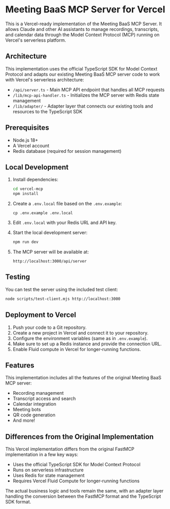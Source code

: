 # Meeting BaaS MCP Server for Vercel

This is a Vercel-ready implementation of the Meeting BaaS MCP Server. It allows Claude and other AI assistants to manage recordings, transcripts, and calendar data through the Model Context Protocol (MCP) running on Vercel's serverless platform.

## Architecture

This implementation uses the official TypeScript SDK for Model Context Protocol and adapts our existing Meeting BaaS MCP server code to work with Vercel's serverless architecture:

- `/api/server.ts` - Main MCP API endpoint that handles all MCP requests
- `/lib/mcp-api-handler.ts` - Initializes the MCP server with Redis state management
- `/lib/adapter/` - Adapter layer that connects our existing tools and resources to the TypeScript SDK 

## Prerequisites

- Node.js 18+
- A Vercel account
- Redis database (required for session management)

## Local Development

1. Install dependencies:
   ```bash
   cd vercel-mcp
   npm install
   ```

2. Create a `.env.local` file based on the `.env.example`:
   ```
   cp .env.example .env.local
   ```

3. Edit `.env.local` with your Redis URL and API key.

4. Start the local development server:
   ```bash
   npm run dev
   ```

5. The MCP server will be available at:
   ```
   http://localhost:3000/api/server
   ```

## Testing

You can test the server using the included test client:

```bash
node scripts/test-client.mjs http://localhost:3000
```

## Deployment to Vercel

1. Push your code to a Git repository.
2. Create a new project in Vercel and connect it to your repository.
3. Configure the environment variables (same as in `.env.example`).
4. Make sure to set up a Redis instance and provide the connection URL.
5. Enable Fluid compute in Vercel for longer-running functions.

## Features

This implementation includes all the features of the original Meeting BaaS MCP server:

- Recording management
- Transcript access and search
- Calendar integration
- Meeting bots
- QR code generation
- And more!

## Differences from the Original Implementation

This Vercel implementation differs from the original FastMCP implementation in a few key ways:

- Uses the official TypeScript SDK for Model Context Protocol
- Runs on serverless infrastructure
- Uses Redis for state management
- Requires Vercel Fluid Compute for longer-running functions

The actual business logic and tools remain the same, with an adapter layer handling the conversion between the FastMCP format and the TypeScript SDK format.
